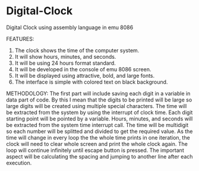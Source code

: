 # Digital-Clock
Digital Clock using assembly language in emu 8086

FEATURES:
1.	The clock shows the time of the computer system.
2.	It will show hours, minutes, and seconds.
3.	It will be using 24 hours format standard.
4.	It will be developed in the console of emu 8086 screen.
5.	It will be displayed using attractive, bold, and large fonts.
6.	The interface is simple with colored text on black background.

METHODOLOGY:
	The first part will include saving each digit in a variable in data part of code. By this I mean that the digits to be printed will be large so large digits will be created using multiple special characters. The time will be extracted from the system by using the interrupt of clock time. Each digit starting point will be pointed by a variable. Hours, minutes, and seconds will be extracted from the system time interrupt call. The time will be multidigit so each number will be splitted and divided to get the required value. As the time will change in every loop the the whole time prints in one iteration, the clock will need to clear whole screen and print the whole clock again. The loop will continue infinitely until escape button is pressed. The important aspect will be calculating the spacing and jumping to another line after each execution. 
